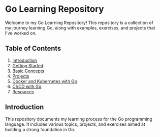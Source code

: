 # Go Learning Repository

Welcome to my Go Learning Repository! This repository is a collection of my journey learning Go, along with examples, exercises, and projects that I've worked on.

## Table of Contents

1. [Introduction](#introduction)
2. [Getting Started](#getting-started)
3. [Basic Concepts](#basic-concepts)
4. [Projects](#projects)
5. [Docker and Kubernetes with Go](#docker-and-kubernetes-with-go)
6. [CI/CD with Go](#ci-cd-with-go)
7. [Resources](#resources)

## Introduction

This repository documents my learning process for the Go programming language. It includes various topics, projects, and exercises aimed at building a strong foundation in Go.